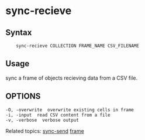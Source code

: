 

# sync-recieve

## Syntax

```
    sync-recieve COLLECTION FRAME_NAME CSV_FILENAME
```

## Usage

sync a frame of objects recieving data from a CSV file.

## OPTIONS

    -O, -overwrite  overwrite existing cells in frame
    -i, -input  read CSV content from a file
    -v, -verbose  verbose output

Related topics: [sync-send](sync-send.html) [frame](frame.html)

